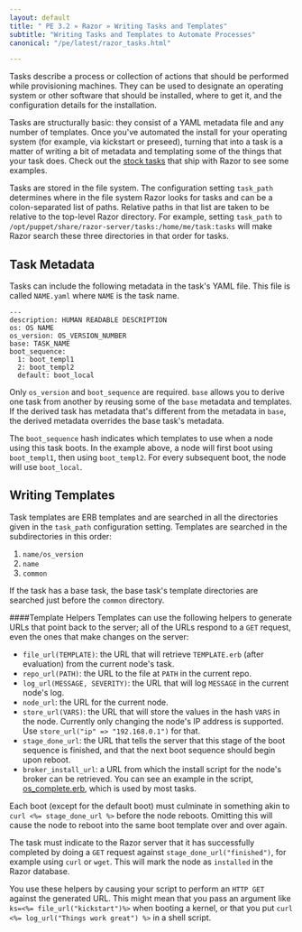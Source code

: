 ```yaml
---
layout: default
title: " PE 3.2 » Razor » Writing Tasks and Templates"
subtitle: "Writing Tasks and Templates to Automate Processes"
canonical: "/pe/latest/razor_tasks.html"

---
```

Tasks describe a process or collection of actions that should be performed while provisioning machines. They can be used to designate an operating system or other software that should be installed, where to get it, and the configuration details for the installation.

Tasks are structurally basic: they consist of a YAML metadata
file and any number of templates. Once you've automated the install for
your operating system (for example, via kickstart or preseed), turning that
into a task is a matter of writing a bit of metadata and
templating some of the things that your task does. Check out the
[stock tasks](https://github.com/puppetlabs/razor-server/tree/master/tasks)
that ship with Razor to see some examples.

Tasks are stored in the file system. The configuration
setting `task_path` determines where in the file system Razor looks
for tasks and can be a colon-separated list of paths. Relative paths
in that list are taken to be relative to the top-level Razor directory. For
example, setting `task_path` to
`/opt/puppet/share/razor-server/tasks:/home/me/task:tasks` will make
Razor search these three directories in that order for tasks.

## Task Metadata

Tasks can include the following metadata in the task's YAML file. This file is called  `NAME.yaml` where `NAME` is the task name.

    ---
    description: HUMAN READABLE DESCRIPTION
    os: OS NAME
    os_version: OS_VERSION_NUMBER
    base: TASK_NAME
    boot_sequence:
      1: boot_templ1
      2: boot_templ2
      default: boot_local

Only `os_version` and `boot_sequence` are required. `base` allows you to 
derive one task from another by reusing some of the `base` metadata and
templates. If the derived task has metadata that's different from the metadata in `base`, the derived metadata overrides the base task's metadata.

The `boot_sequence` hash indicates which templates to use when a node using
this task boots. In the example above, a node will first boot using
`boot_templ1`, then using `boot_templ2`. For every subsequent boot, the node will use
`boot_local`.

## Writing Templates

Task templates are ERB templates and are searched in all the directories given
in the `task_path` configuration setting. Templates are searched in the subdirectories in this order: 

1. `name/os_version`
2. `name`
3. `common` 

If the task has a base task, the base task's template directories
are searched just before the `common` directory.

####Template Helpers
Templates can use the following helpers to generate URLs that point back
to the server; all of the URLs respond to a `GET` request, even the ones that
make changes on the server:

* `file_url(TEMPLATE)`: the URL that will retrieve `TEMPLATE.erb` (after
  evaluation) from the current node's task.
* `repo_url(PATH)`: the URL to the file at `PATH` in the current repo.
* `log_url(MESSAGE, SEVERITY)`: the URL that will log `MESSAGE` in the
  current node's log.
* `node_url`: the URL for the current node.
* `store_url(VARS)`: the URL that will store the values in the hash `VARS`
  in the node. Currently only changing the node's IP address is
  supported. Use `store_url("ip" => "192.168.0.1")` for that.
* `stage_done_url`: the URL that tells the server that this stage of the
  boot sequence is finished, and that the next boot sequence should begin upon reboot.
* `broker_install_url`: a URL from which the install script for the node's
  broker can be retrieved. You can see an example in the script, [os_complete.erb](https://github.com/puppetlabs/razor-server/blob/master/tasks/common/os_complete.erb), which is used by most tasks.

Each boot (except for the default boot) must culminate in something akin to
`curl <%= stage_done_url %>` before the node reboots. Omitting this will
cause the node to reboot into the same boot template over and over again.

The task must indicate to the Razor server that it has successfully
completed by doing a `GET` request against
`stage_done_url("finished")`, for example using `curl` or `wget`. This will
mark the node as `installed` in the Razor database.

You use these helpers by causing your script to perform an
`HTTP GET` against the generated URL. This might mean that you pass an
argument like `ks=<%= file_url("kickstart")%>` when booting a kernel, or
that you put `curl <%= log_url("Things work great") %>` in a shell script.

